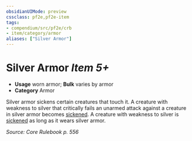```yaml
---
obsidianUIMode: preview
cssclass: pf2e,pf2e-item
tags:
- compendium/src/pf2e/crb
- item/category/armor
aliases: ["Silver Armor"]
---
```

# Silver Armor *Item 5+*  

- **Usage** worn armor; **Bulk** varies by armor
- **Category** Armor

Silver armor sickens certain creatures that touch it. A creature with weakness to silver that critically fails an unarmed attack against a creature in silver armor becomes [sickened](../../../Rules/conditions.md#Sickened). A creature with weakness to silver is [sickened](../../../Rules/conditions.md#Sickened) as long as it wears silver armor.

*Source: Core Rulebook p. 556*